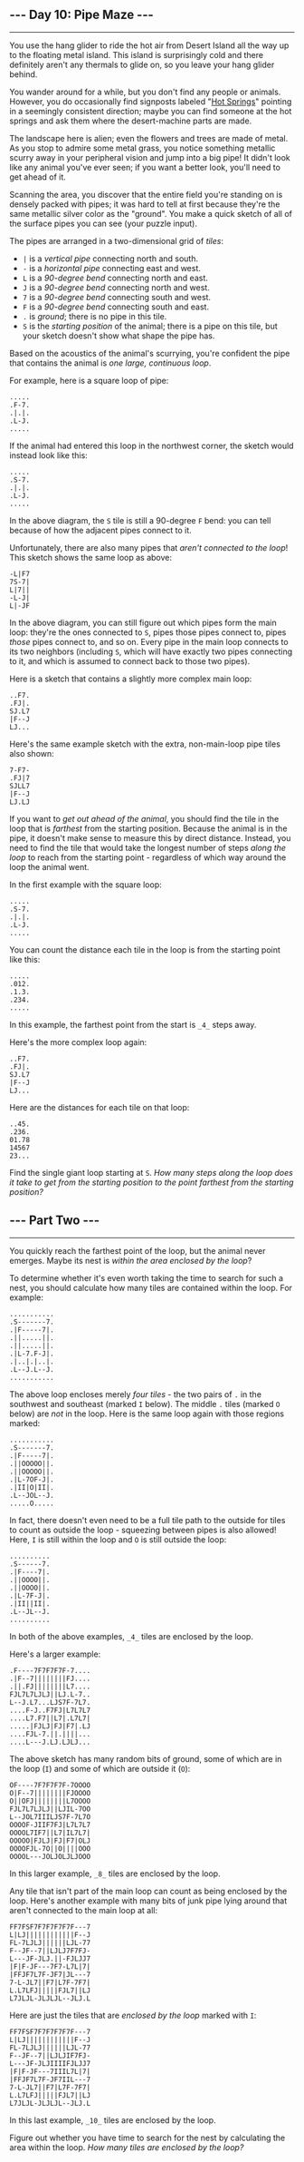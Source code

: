 ## \--- Day 10: Pipe Maze ---
--------------------------

You use the hang glider to ride the hot air from Desert Island all the way up to the floating metal island. This island is surprisingly cold and there definitely aren't any thermals to glide on, so you leave your hang glider behind.

You wander around for a while, but you don't find any people or animals. However, you do occasionally find signposts labeled "[Hot Springs](https://en.wikipedia.org/wiki/Hot_spring)" pointing in a seemingly consistent direction; maybe you can find someone at the hot springs and ask them where the desert-machine parts are made.

The landscape here is alien; even the flowers and trees are made of metal. As you stop to admire some metal grass, you notice something metallic scurry away in your peripheral vision and jump into a big pipe! It didn't look like any animal you've ever seen; if you want a better look, you'll need to get ahead of it.

Scanning the area, you discover that the entire field you're standing on is densely packed with pipes; it was hard to tell at first because they're the same metallic silver color as the "ground". You make a quick sketch of all of the surface pipes you can see (your puzzle input).

The pipes are arranged in a two-dimensional grid of _tiles_:

*   `|` is a _vertical pipe_ connecting north and south.
*   `-` is a _horizontal pipe_ connecting east and west.
*   `L` is a _90-degree bend_ connecting north and east.
*   `J` is a _90-degree bend_ connecting north and west.
*   `7` is a _90-degree bend_ connecting south and west.
*   `F` is a _90-degree bend_ connecting south and east.
*   `.` is _ground_; there is no pipe in this tile.
*   `S` is the _starting position_ of the animal; there is a pipe on this tile, but your sketch doesn't show what shape the pipe has.

Based on the acoustics of the animal's scurrying, you're confident the pipe that contains the animal is _one large, continuous loop_.

For example, here is a square loop of pipe:

    .....
    .F-7.
    .|.|.
    .L-J.
    .....
    

If the animal had entered this loop in the northwest corner, the sketch would instead look like this:

    .....
    .S-7.
    .|.|.
    .L-J.
    .....
    

In the above diagram, the `S` tile is still a 90-degree `F` bend: you can tell because of how the adjacent pipes connect to it.

Unfortunately, there are also many pipes that _aren't connected to the loop_! This sketch shows the same loop as above:

    -L|F7
    7S-7|
    L|7||
    -L-J|
    L|-JF
    

In the above diagram, you can still figure out which pipes form the main loop: they're the ones connected to `S`, pipes those pipes connect to, pipes _those_ pipes connect to, and so on. Every pipe in the main loop connects to its two neighbors (including `S`, which will have exactly two pipes connecting to it, and which is assumed to connect back to those two pipes).

Here is a sketch that contains a slightly more complex main loop:

    ..F7.
    .FJ|.
    SJ.L7
    |F--J
    LJ...
    

Here's the same example sketch with the extra, non-main-loop pipe tiles also shown:

    7-F7-
    .FJ|7
    SJLL7
    |F--J
    LJ.LJ
    

If you want to _get out ahead of the animal_, you should find the tile in the loop that is _farthest_ from the starting position. Because the animal is in the pipe, it doesn't make sense to measure this by direct distance. Instead, you need to find the tile that would take the longest number of steps _along the loop_ to reach from the starting point - regardless of which way around the loop the animal went.

In the first example with the square loop:

    .....
    .S-7.
    .|.|.
    .L-J.
    .....
    

You can count the distance each tile in the loop is from the starting point like this:

    .....
    .012.
    .1.3.
    .234.
    .....
    

In this example, the farthest point from the start is `_4_` steps away.

Here's the more complex loop again:

    ..F7.
    .FJ|.
    SJ.L7
    |F--J
    LJ...
    

Here are the distances for each tile on that loop:

    ..45.
    .236.
    01.78
    14567
    23...
    

Find the single giant loop starting at `S`. _How many steps along the loop does it take to get from the starting position to the point farthest from the starting position?_

## \--- Part Two ---
-----------------

You quickly reach the farthest point of the loop, but the animal never emerges. Maybe its nest is _within the area enclosed by the loop_?

To determine whether it's even worth taking the time to search for such a nest, you should calculate how many tiles are contained within the loop. For example:

    ...........
    .S-------7.
    .|F-----7|.
    .||.....||.
    .||.....||.
    .|L-7.F-J|.
    .|..|.|..|.
    .L--J.L--J.
    ...........
    

The above loop encloses merely _four tiles_ - the two pairs of `.` in the southwest and southeast (marked `I` below). The middle `.` tiles (marked `O` below) are _not_ in the loop. Here is the same loop again with those regions marked:

    ...........
    .S-------7.
    .|F-----7|.
    .||OOOOO||.
    .||OOOOO||.
    .|L-7OF-J|.
    .|II|O|II|.
    .L--JOL--J.
    .....O.....
    

In fact, there doesn't even need to be a full tile path to the outside for tiles to count as outside the loop - squeezing between pipes is also allowed! Here, `I` is still within the loop and `O` is still outside the loop:

    ..........
    .S------7.
    .|F----7|.
    .||OOOO||.
    .||OOOO||.
    .|L-7F-J|.
    .|II||II|.
    .L--JL--J.
    ..........
    

In both of the above examples, `_4_` tiles are enclosed by the loop.

Here's a larger example:

    .F----7F7F7F7F-7....
    .|F--7||||||||FJ....
    .||.FJ||||||||L7....
    FJL7L7LJLJ||LJ.L-7..
    L--J.L7...LJS7F-7L7.
    ....F-J..F7FJ|L7L7L7
    ....L7.F7||L7|.L7L7|
    .....|FJLJ|FJ|F7|.LJ
    ....FJL-7.||.||||...
    ....L---J.LJ.LJLJ...
    

The above sketch has many random bits of ground, some of which are in the loop (`I`) and some of which are outside it (`O`):

    OF----7F7F7F7F-7OOOO
    O|F--7||||||||FJOOOO
    O||OFJ||||||||L7OOOO
    FJL7L7LJLJ||LJIL-7OO
    L--JOL7IIILJS7F-7L7O
    OOOOF-JIIF7FJ|L7L7L7
    OOOOL7IF7||L7|IL7L7|
    OOOOO|FJLJ|FJ|F7|OLJ
    OOOOFJL-7O||O||||OOO
    OOOOL---JOLJOLJLJOOO
    

In this larger example, `_8_` tiles are enclosed by the loop.

Any tile that isn't part of the main loop can count as being enclosed by the loop. Here's another example with many bits of junk pipe lying around that aren't connected to the main loop at all:

    FF7FSF7F7F7F7F7F---7
    L|LJ||||||||||||F--J
    FL-7LJLJ||||||LJL-77
    F--JF--7||LJLJ7F7FJ-
    L---JF-JLJ.||-FJLJJ7
    |F|F-JF---7F7-L7L|7|
    |FFJF7L7F-JF7|JL---7
    7-L-JL7||F7|L7F-7F7|
    L.L7LFJ|||||FJL7||LJ
    L7JLJL-JLJLJL--JLJ.L
    

Here are just the tiles that are _enclosed by the loop_ marked with `I`:

    FF7FSF7F7F7F7F7F---7
    L|LJ||||||||||||F--J
    FL-7LJLJ||||||LJL-77
    F--JF--7||LJLJIF7FJ-
    L---JF-JLJIIIIFJLJJ7
    |F|F-JF---7IIIL7L|7|
    |FFJF7L7F-JF7IIL---7
    7-L-JL7||F7|L7F-7F7|
    L.L7LFJ|||||FJL7||LJ
    L7JLJL-JLJLJL--JLJ.L
    

In this last example, `_10_` tiles are enclosed by the loop.

Figure out whether you have time to search for the nest by calculating the area within the loop. _How many tiles are enclosed by the loop?_